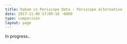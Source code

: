 ```yaml
---
title: Rakam vs Periscope Data - Periscope alternative
date: 2017-11-06 17:09:18 -0800
type: comparison
layout: page
---
```


In progress..
